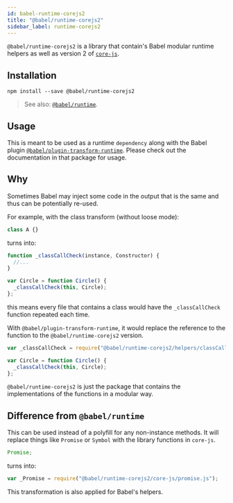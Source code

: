 ```yaml
---
id: babel-runtime-corejs2
title: "@babel/runtime-corejs2"
sidebar_label: runtime-corejs2
---
```


`@babel/runtime-corejs2` is a library that contain's Babel modular runtime helpers as well as version 2 of [`core-js`](https://github.com/zloirock/core-js).

## Installation

```shell npm2yarn
npm install --save @babel/runtime-corejs2
```

> See also: [`@babel/runtime`](runtime.md).

## Usage

This is meant to be used as a runtime `dependency` along with the Babel plugin [`@babel/plugin-transform-runtime`](plugin-transform-runtime.md). Please check out the documentation in that package for usage.

## Why

Sometimes Babel may inject some code in the output that is the same and thus can be potentially re-used.

For example, with the class transform (without loose mode):

```js title="JavaScript"
class A {}
```

turns into:

```js title="JavaScript"
function _classCallCheck(instance, Constructor) {
  //...
}

var Circle = function Circle() {
  _classCallCheck(this, Circle);
};
```

this means every file that contains a class would have the `_classCallCheck` function repeated each time.

With `@babel/plugin-transform-runtime`, it would replace the reference to the function to the `@babel/runtime-corejs2` version.

```js title="JavaScript"
var _classCallCheck = require("@babel/runtime-corejs2/helpers/classCallCheck");

var Circle = function Circle() {
  _classCallCheck(this, Circle);
};
```

`@babel/runtime-corejs2` is just the package that contains the implementations of the functions in a modular way.

## Difference from `@babel/runtime`

This can be used instead of a polyfill for any non-instance methods.
It will replace things like `Promise` or `Symbol` with the library functions in `core-js`.

```js title="JavaScript"
Promise;
```

turns into:

```js title="JavaScript"
var _Promise = require("@babel/runtime-corejs2/core-js/promise.js");
```

This transformation is also applied for Babel's helpers.
